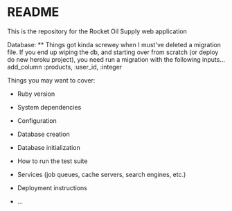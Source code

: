 # README

This is the repository for the Rocket Oil Supply web application

Database:
** Things got kinda screwey when I must've deleted a migration file.
If you end up wiping the db, and starting over from scratch (or deploy do new heroku project), you need run a migration with the following inputs... add_column :products, :user_id, :integer

Things you may want to cover:

* Ruby version

* System dependencies

* Configuration

* Database creation

* Database initialization

* How to run the test suite

* Services (job queues, cache servers, search engines, etc.)

* Deployment instructions

* ...
